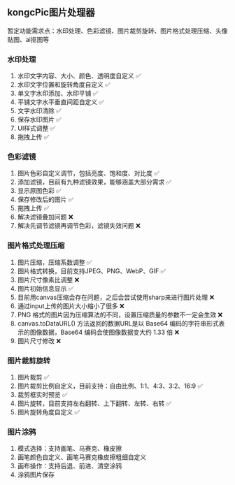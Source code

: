 ## kongcPic图片处理器

暂定功能需求点：水印处理、色彩滤镜、图片裁剪旋转、图片格式处理压缩、头像贴图、ai抠图等

### 水印处理
1. 水印文字内容、大小、颜色、透明度自定义 ✅
2. 水印文字位置和旋转角度自定义 ✅
3. 单文字水印添加、水印平铺 ✅
4. 平铺文字水平垂直间距自定义 ✅
5. 文字水印清除 ✅
6. 保存水印图片 ✅
7. UI样式调整 ✅
8. 拖拽上传 ✅

### 色彩滤镜
1. 图片色彩自定义调节，包括亮度、饱和度、对比度 ✅
2. 添加滤镜，目前有九种滤镜效果，能够涵盖大部分需求 ✅
3. 显示原图色彩 ✅
4. 保存修改后的图片 ✅
5. 拖拽上传 ✅
6. 解决滤镜叠加问题 ❌
7. 解决先调节滤镜再调节色彩，滤镜失效问题 ❌

### 图片格式处理压缩
1. 图片压缩，压缩系数调整 ✅
2. 图片格式转换，目前支持JPEG、PNG、WebP、GIF ✅
3. 图片尺寸像素比调整 ❌
4. 图片初始信息显示 ✅
5. 目前用canvas压缩会存在问题，之后会尝试使用sharp来进行图片处理 ❌
6. 通过input上传的图片大小缩小了很多 ❌
7. PNG 格式的图片因为压缩算法的不同，设置压缩质量的参数不一定会生效 ❌
8. canvas.toDataURL() 方法返回的数据URL是以 Base64 编码的字符串形式表示的图像数据，Base64 编码会使图像数据变大约 1.33 倍 ❌
9. 图片尺寸修改 ❌

### 图片裁剪旋转
1. 图片裁剪 ✅
2. 图片裁剪比例自定义，目前支持：自由比例、1:1、4:3、3:2、16:9 ✅
3. 裁剪框实时预览 ✅
4. 图片旋转，目前支持左右翻转、上下翻转、左转、右转 ✅
5. 图片旋转角度自定义 ✅

### 图片涂鸦
1. 模式选择：支持画笔、马赛克、橡皮擦
2. 画笔颜色自定义、画笔马赛克橡皮擦粗细自定义
3. 画布操作：支持后退、前进、清空涂鸦
4. 涂鸦图片保存
